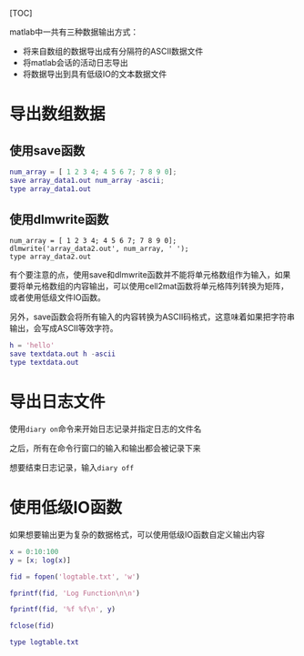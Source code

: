 [TOC]

matlab中一共有三种数据输出方式：

- 将来自数组的数据导出成有分隔符的ASCII数据文件
- 将matlab会话的活动日志导出
- 将数据导出到具有低级IO的文本数据文件

# 导出数组数据

## 使用save函数

```matlab
num_array = [ 1 2 3 4; 4 5 6 7; 7 8 9 0];
save array_data1.out num_array -ascii;
type array_data1.out
```

## 使用dlmwrite函数

```
num_array = [ 1 2 3 4; 4 5 6 7; 7 8 9 0];
dlmwrite('array_data2.out', num_array, ' ');
type array_data2.out
```

有个要注意的点，使用save和dlmwrite函数并不能将单元格数组作为输入，如果要将单元格数组的内容输出，可以使用cell2mat函数将单元格阵列转换为矩阵，或者使用低级文件IO函数。

另外，save函数会将所有输入的内容转换为ASCII码格式，这意味着如果把字符串输出，会写成ASCII等效字符。

```matlab
h = 'hello'
save textdata.out h -ascii
type textdata.out
```

# 导出日志文件

使用`diary on`命令来开始日志记录并指定日志的文件名

之后，所有在命令行窗口的输入和输出都会被记录下来

想要结束日志记录，输入`diary off`

# 使用低级IO函数

如果想要输出更为复杂的数据格式，可以使用低级IO函数自定义输出内容

```matlab
x = 0:10:100
y = [x; log(x)]

fid = fopen('logtable.txt', 'w')

fprintf(fid, 'Log Function\n\n')

fprintf(fid, '%f %f\n', y)

fclose(fid)

type logtable.txt
```

